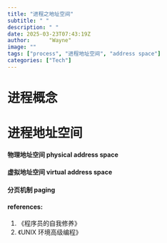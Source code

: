 ```yaml
---
title: "进程之地址空间"
subtitle: " "
description: " "
date: 2025-03-23T07:43:19Z
author:      "Wayne"
image: ""
tags: ["process", "进程地址空间", "address space"]
categories: ["Tech"]
---
```


# 进程概念

# 进程地址空间

#### 物理地址空间 physical address space

#### 虚拟地址空间 virtual address space

#### 分页机制 paging

#### references:

1. 《程序员的自我修养》
2. 《UNIX 环境高级编程》
